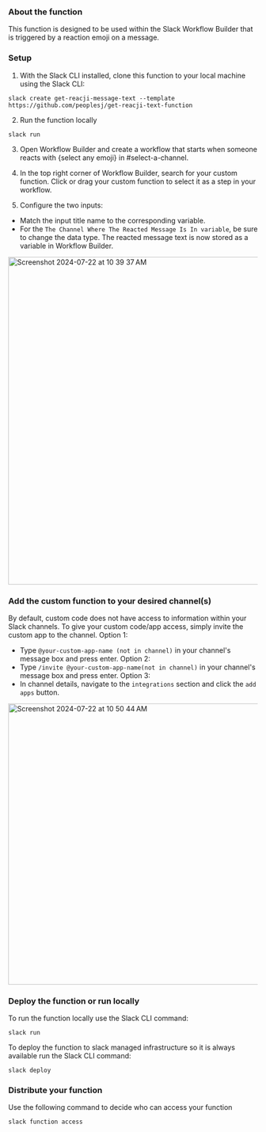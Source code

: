 ### About the function
This function is designed to be used within the Slack Workflow Builder that is triggered by a reaction emoji on a message.

### Setup
1. With the Slack CLI installed, clone this function to your local machine using the Slack CLI:
```
slack create get-reacji-message-text --template https://github.com/peoplesj/get-reacji-text-function
```

2. Run the function locally
```
slack run
```
3. Open Workflow Builder and create a workflow that starts when someone reacts with {select any emoji} in #select-a-channel.

4. In the top right corner of Workflow Builder, search for your custom function. Click or drag your custom function to select it as a step in your workflow.

5. Configure the two inputs:

- Match the input title name to the corresponding variable.
- For the `The Channel Where The Reacted Message Is In variable`, be sure to change the data type.
The reacted message text is now stored as a variable in Workflow Builder.
<img width="662" alt="Screenshot 2024-07-22 at 10 39 37 AM" src="https://github.com/user-attachments/assets/5ed1f1f3-4863-4b03-a0c7-f885c4ee5024">

### Add the custom function to your desired channel(s)
By default, custom code does not have access to information within your Slack channels. To give your custom code/app access, simply invite the custom app to the channel.
Option 1:
- Type `@your-custom-app-name (not in channel)` in your channel's message box and press enter.
Option 2:
- Type `/invite @your-custom-app-name(not in channel)` in your channel's message box and press enter.
Option 3: 
- In channel details, navigate to the `integrations` section and click the `add apps` button.
<img width="568" alt="Screenshot 2024-07-22 at 10 50 44 AM" src="https://github.com/user-attachments/assets/8295deea-dd6d-49af-a20c-1567560c16a3">


### Deploy the function or run locally
To run the function locally use the Slack CLI command:
```
slack run
```

To deploy the function to slack managed infrastructure so it is always available run the Slack CLI command:
```
slack deploy
```

### Distribute your function
Use the following command to decide who can access your function
```
slack function access
```


